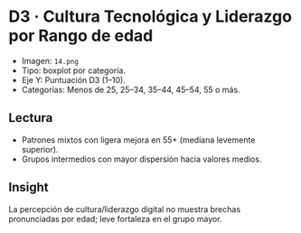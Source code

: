 # D3 · Cultura Tecnológica y Liderazgo por Rango de edad

- Imagen: `14.png`
- Tipo: boxplot por categoría.
- Eje Y: Puntuación D3 (1–10).
- Categorías: Menos de 25, 25–34, 35–44, 45–54, 55 o más.

## Lectura
- Patrones mixtos con ligera mejora en 55+ (mediana levemente superior).
- Grupos intermedios con mayor dispersión hacia valores medios.

## Insight
La percepción de cultura/liderazgo digital no muestra brechas pronunciadas por edad; leve fortaleza en el grupo mayor.

